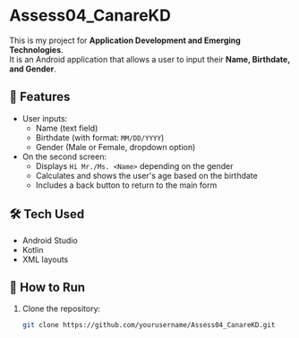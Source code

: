 # Assess04_CanareKD

This is my project for **Application Development and Emerging Technologies**.  
It is an Android application that allows a user to input their **Name, Birthdate, and Gender**.  

## 📌 Features
- User inputs:
  - Name (text field)
  - Birthdate (with format: `MM/DD/YYYY`)
  - Gender (Male or Female, dropdown option)
- On the second screen:
  - Displays `Hi Mr./Ms. <Name>` depending on the gender
  - Calculates and shows the user's age based on the birthdate
  - Includes a back button to return to the main form

## 🛠️ Tech Used
- Android Studio
- Kotlin
- XML layouts

## 🚀 How to Run
1. Clone the repository:
   ```bash
   git clone https://github.com/yourusername/Assess04_CanareKD.git

